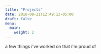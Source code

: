 ```yaml
---
title: "Projects"
date: 2018-08-21T12:49:13-05:00
draft: false
menu:
  main:
    weight: 2
---
```


a few things i've worked on that i'm proud of